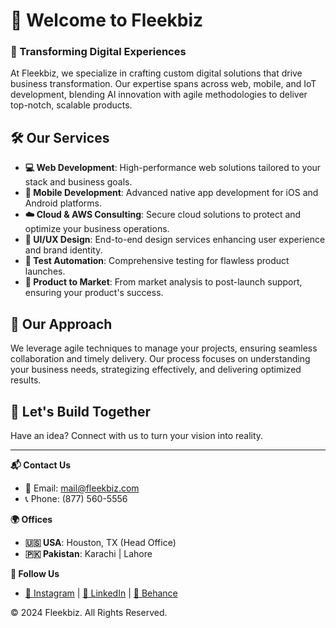 # 🚀 Welcome to Fleekbiz

### 🌟 Transforming Digital Experiences

At Fleekbiz, we specialize in crafting custom digital solutions that drive business transformation. Our expertise spans across web, mobile, and IoT development, blending AI innovation with agile methodologies to deliver top-notch, scalable products.

## 🛠️ Our Services
- **💻 Web Development**: High-performance web solutions tailored to your stack and business goals.
- **📱 Mobile Development**: Advanced native app development for iOS and Android platforms.
- **☁️ Cloud & AWS Consulting**: Secure cloud solutions to protect and optimize your business operations.
- **🎨 UI/UX Design**: End-to-end design services enhancing user experience and brand identity.
- **🧪 Test Automation**: Comprehensive testing for flawless product launches.
- **🚀 Product to Market**: From market analysis to post-launch support, ensuring your product's success.

## 🔄 Our Approach
We leverage agile techniques to manage your projects, ensuring seamless collaboration and timely delivery. Our process focuses on understanding your business needs, strategizing effectively, and delivering optimized results.

## 🤝 Let's Build Together
Have an idea? Connect with us to turn your vision into reality.

---

**📬 Contact Us**
- 📧 Email: mail@fleekbiz.com
- 📞 Phone: (877) 560-5556

**🌍 Offices**
- **🇺🇸 USA**: Houston, TX (Head Office)
- **🇵🇰 Pakistan**: Karachi | Lahore

**🔗 Follow Us**
-  [📸 Instagram](#) | [💼 LinkedIn](#) | [🎨 Behance](#)

© 2024 Fleekbiz. All Rights Reserved.
